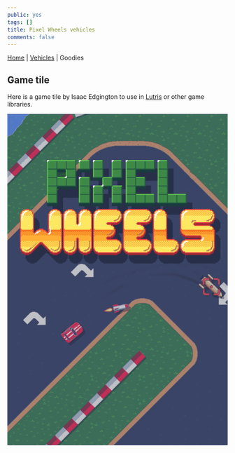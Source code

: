 ```yaml
---
public: yes
tags: []
title: Pixel Wheels vehicles
comments: false
---
```


[Home](../) | [Vehicles](../vehicles/) | Goodies

## Game tile

Here is a game tile by Isaac Edgington to use in [Lutris][] or other game libraries.

[Lutris]: https://lutris.net/

![Game tile](game-tile.png)
